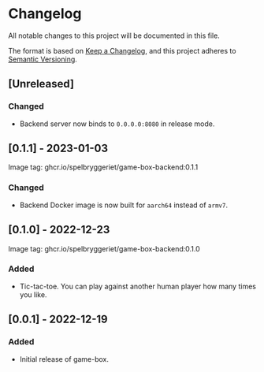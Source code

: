 # Changelog

All notable changes to this project will be documented in this file.

The format is based on [Keep a Changelog](https://keepachangelog.com/en/1.0.0/), and this project
adheres to [Semantic Versioning](https://semver.org/spec/v2.0.0.html).

## [Unreleased]

### Changed

- Backend server now binds to `0.0.0.0:8080` in release mode.

## [0.1.1] - 2023-01-03

Image tag: ghcr.io/spelbryggeriet/game-box-backend:0.1.1

### Changed

- Backend Docker image is now built for `aarch64` instead of `armv7`.

## [0.1.0] - 2022-12-23

Image tag: ghcr.io/spelbryggeriet/game-box-backend:0.1.0

### Added

- Tic-tac-toe. You can play against another human player how many times you like.

## [0.0.1] - 2022-12-19

### Added

- Initial release of game-box.

